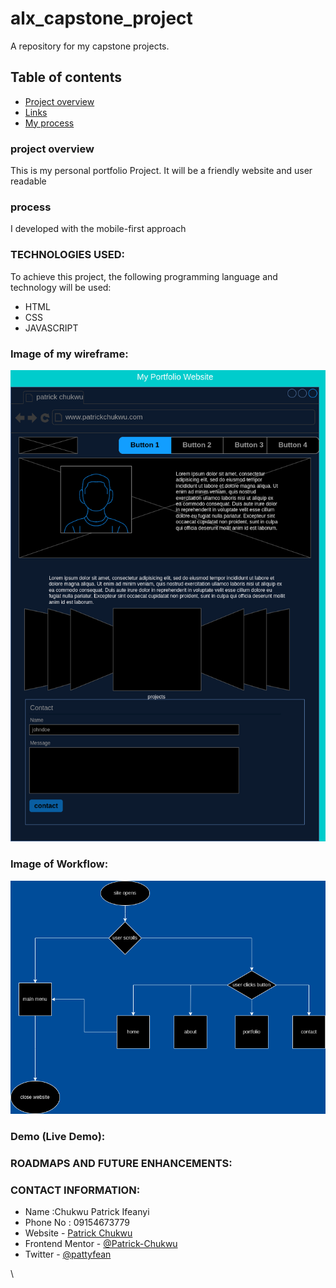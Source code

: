 # alx_capstone_project
A repository for my capstone projects.

## Table of contents
- [Project overview](#overview)
- [Links](#links)
- [My process](#process)



### project overview
This is my personal portfolio Project. It will be a friendly website and user readable

### process

I developed with the mobile-first approach 
### TECHNOLOGIES USED:

To achieve this project, the following programming language and technology will be used:

- HTML
- CSS
- JAVASCRIPT


### Image of my wireframe: 
![wireframe](./assets/my%20portfolio%20wireframe.drawio.png)

### Image of Workflow:
![workflow](./assets/personal%20portfolio.drawio.png)
### Demo (Live Demo):

### ROADMAPS AND FUTURE ENHANCEMENTS:


### CONTACT INFORMATION: 
- Name :Chukwu Patrick Ifeanyi 
- Phone No : 09154673779
- Website - [Patrick Chukwu](https://www.your-site.com)
- Frontend Mentor - [@Patrick-Chukwu](https://www.frontendmentor.io/profile/Patrick-Chukwu)
- Twitter - [@pattyfean](https://www.twitter.com/pattyfean)

\